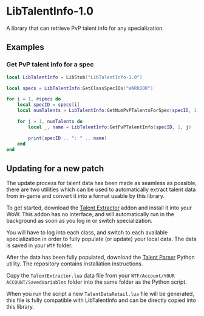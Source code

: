 # LibTalentInfo-1.0

A library that can retrieve PvP talent info for any specialization.

## Examples

### Get PvP talent info for a spec

```lua
local LibTalentInfo = LibStub("LibTalentInfo-1.0")

local specs = LibTalentInfo:GetClassSpecIDs("WARRIOR")

for i = 1, #specs do
	local specID = specs[i]
	local numTalents = LibTalentInfo:GetNumPvPTalentsForSpec(specID, 1)

	for j = 1, numTalents do
		local _, name = LibTalentInfo:GetPvPTalentInfo(specID, 1, j)

		print(specID .. ": " .. name)
	end
end
```

## Updating for a new patch

The update process for talent data has been made as seamless as possible, there are two utilities which can be used to automatically extract talent data from in-game and convert it into a format usable by this library.

To get started, download the [Talent Extractor](https://github.com/snakybo/TalentExtractor/) addon and install it into your WoW. This addon has no interface, and will automatically run in the background as soon as you log in or switch specialization.

You will have to log into each class, and switch to each available specialization in order to fully populate (or update) your local data. The data is saved in your `WTF` folder.

After the data has been fully populated, download the [Talent Parser](https://github.com/snakybo/TalentParser) Python utility. The repository contains installation instructions.

Copy the `TalentExtractor.lua` data file from your `WTF/Account/YOUR ACCOUNT/SavedVariables` folder into the same folder as the Python script.

When you run the script a new `TalentDataRetail.lua` file will be generated, this file is fully compatible with LibTalentInfo and can be directly copied into this library.
